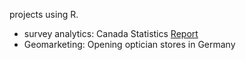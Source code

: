 projects using R.
- survey analytics: Canada Statistics [Report](https://github.com/adrianacupp/R/blob/main/cuppuleri_R_ds.pdf)
- Geomarketing: Opening optician stores in Germany 
